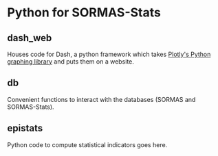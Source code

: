 # Python for SORMAS-Stats

## dash_web
Houses code for Dash, a python framework which takes [Plotly's Python graphing library](https://plotly.com/python/) and puts them on a website.

## db
Convenient functions to interact with the databases (SORMAS and SORMAS-Stats).

## epistats
Python code to compute statistical indicators goes here.